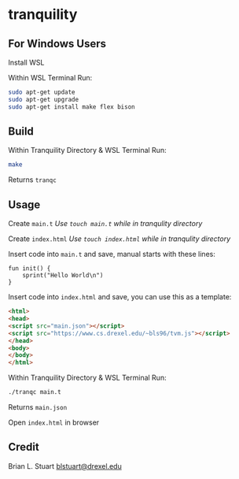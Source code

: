 # tranquility

## For Windows Users

Install WSL

Within WSL Terminal Run:

```bash
sudo apt-get update 
sudo apt-get upgrade 
sudo apt-get install make flex bison
```

## Build

Within Tranquility Directory & WSL Terminal Run:

```bash
make
```

Returns `tranqc`

## Usage

Create `main.t`
*Use `touch main.t` while in tranqulity directory*

Create `index.html`
*Use `touch index.html` while in tranqulity directory*

Insert code into `main.t` and save, manual starts with these lines:
```
fun init() {
    sprint("Hello World\n")
}
```

Insert code into `index.html` and save, you can use this as a template:
```html
<html>
<head>
<script src="main.json"></script>
<script src="https://www.cs.drexel.edu/~bls96/tvm.js"></script>
</head>
<body>
</body>
</html>

```

Within Tranquility Directory & WSL Terminal Run:
```bash
./tranqc main.t
```

Returns `main.json`

Open `index.html` in browser

## Credit

Brian L. Stuart <blstuart@drexel.edu>
